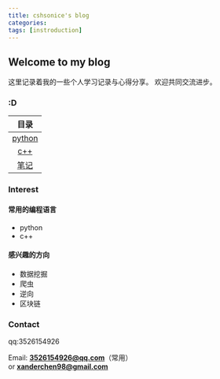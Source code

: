 ```yaml
---
title: cshsonice's blog
categories: 
tags: [instroduction]
---
```


## Welcome to my blog

这里记录着我的一些个人学习记录与心得分享。
欢迎共同交流进步。

### :D

| 目录              |
|:-----------------:|
| [python][1]       |
| [c++][2]          |
| [笔记][3]         |


### Interest
#### 常用的编程语言
* python
* c++

#### 感兴趣的方向
* 数据挖掘
* 爬虫
* 逆向
* 区块链

### Contact

qq:3526154926

Email: <strong>3526154926@qq.com</strong>（常用）<br> or <strong>xanderchen98@gmail.com</strong>


<script type="text/javascript" src="/assets/js/TOC.js"></script>
[1]: python/index.md
[2]: cpp/index.md
[3]: note/index.md